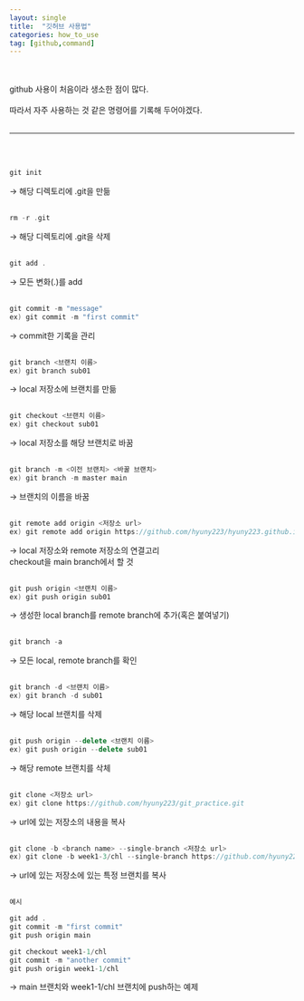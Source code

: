 ```yaml
---
layout: single
title:  "깃허브 사용법"
categories: how_to_use
tag: [github,command]
---
```

<br/><br/>
github 사용이 처음이라 생소한 점이 많다.<br/><br/>
따라서 자주 사용하는 것 같은 명령어를 기록해 두어야겠다.<br/><br/>

---
<br/><br/>

```c++
git init
```
→ 해당 디렉토리에 .git을 만듦<br/><br/>

```c++
rm -r .git
```
→ 해당 디렉토리에 .git을 삭제<br/><br/>

```c++
git add .
```
→ 모든 변화(.)를 add<br/><br/>


```c++
git commit -m "message"
ex) git commit -m "first commit"
```
→ commit한 기록을 관리<br/><br/>


```c++
git branch <브랜치 이름>
ex) git branch sub01
```
→ local 저장소에 브랜치를 만듦<br/><br/>


```c++
git checkout <브랜치 이름>
ex) git checkout sub01
```
→ local 저장소를 해당 브랜치로 바꿈<br/><br/>


```c++
git branch -m <이전 브랜치> <바꿀 브랜치>
ex) git branch -m master main
```
→ 브랜치의 이름을 바꿈<br/><br/>


```c++
git remote add origin <저장소 url>
ex) git remote add origin https://github.com/hyuny223/hyuny223.github.io.git
```
→ local 저장소와 remote 저장소의 연결고리<br/>
  checkout을 main branch에서 할 것<br/><br/>


```c++
git push origin <브랜치 이름>
ex) git push origin sub01
```
→ 생성한 local branch를 remote branch에 추가(혹은 붙여넣기)<br/><br/>


```c++
git branch -a
```
→ 모든 local, remote branch를 확인<br/><br/>

```c++
git branch -d <브랜치 이름>
ex) git branch -d sub01
```
→ 해당 local 브랜치를 삭제<br/><br/>

```c++
git push origin --delete <브랜치 이름>
ex) git push origin --delete sub01
```
→ 해당 remote 브랜치를 삭체<br/><br/>


```c++
git clone <저장소 url>
ex) git clone https://github.com/hyuny223/git_practice.git
```
→ url에 있는 저장소의 내용을 복사<br/><br/>


```c++
git clone -b <branch name> --single-branch <저장소 url>
ex) git clone -b week1-3/chl --single-branch https://github.com/hyuny223/git_practice.git
```
→ url에 있는 저장소에 있는 특정 브랜치를 복사<br/><br/>

```c++
예시

git add .
git commit -m "first commit"
git push origin main

git checkout week1-1/chl
git commit -m "another commit"
git push origin week1-1/chl
```
→ main 브랜치와 week1-1/chl 브랜치에 push하는 예제<br/><br/>